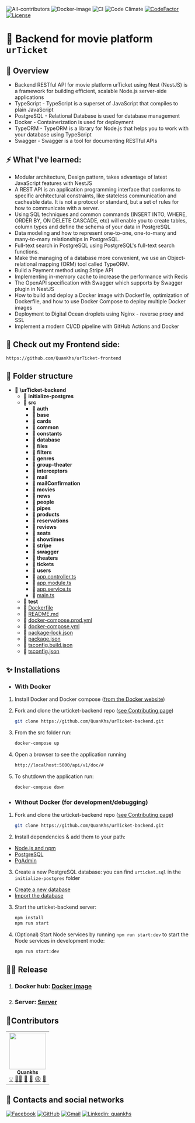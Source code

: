 <!-- ALL-CONTRIBUTORS-BADGE:START - Do not remove or modify this section -->

![All-contributors](https://img.shields.io/badge/contributors-1-blue.svg)
![Docker-image](https://img.shields.io/docker/image-size/quankhs/urticket-backend-dev?color=important&label=docker%20image)
![CI](https://img.shields.io/github/workflow/status/quankhs/urTicket-backend/Build%20and%20Deploy/master)
![Code Climate](https://img.shields.io/github/commit-activity/w/quankhs/urticket-backend?color=orange)
[![CodeFactor](https://www.codefactor.io/repository/github/thuongtruong1009/snake-game-oop/badge)](https://www.codefactor.io/repository/github/thuongtruong1009/snake-game-oop)
[![License](https://img.shields.io/github/license/quankhs/urticket-backend?color=blue)](https://img.shields.io/github/license/quankhs/urticket-backend?color=blue)

<!-- ALL-CONTRIBUTORS-BADGE:END -->

# 🍿 Backend for movie platform `urTicket`

## 🚀 Overview

- Backend RESTful API for movie platform urTicket using Nest (NestJS) is a framework for building efficient, scalable Node.js server-side applications
- TypeScript - TypeScript is a superset of JavaScript that compiles to plain JavaScript
- PostgreSQL - Relational Database is used for database management
- Docker - Containerization is used for deployment
- TypeORM - TypeORM is a library for Node.js that helps you to work with your database using TypeScript
- Swagger - Swagger is a tool for documenting RESTful APIs

## ⚡ What I've learned:

- Modular architecture, Design pattern, takes advantage of latest JavaScript features with NestJS
- A REST API is an application programming interface that conforms to specific architectural constraints, like stateless communication and cacheable data. It is not a protocol or standard, but a set of rules for how to communicate with a server.
- Using SQL techniques and common commands (INSERT INTO, WHERE, ORDER BY, ON DELETE CASCADE, etc) will enable you to create tables, column types and define the schema of your data in PostgreSQL
- Data modeling and how to represent one-to-one, one-to-many and many-to-many relationships in PostgreSQL.
- Full-text search in PostgreSQL using PostgreSQL's full-text search functions.
- Make the managing of a database more convenient, we use an Object-relational mapping (ORM) tool called TypeORM.
- Build a Payment method using Stripe API
- Implementing in-memory cache to increase the performance with Redis
- The OpenAPI specification with Swagger which supports by Swagger plugin in NestJS
- How to build and deploy a Docker image with Dockerfile, optimization of Dockerfile, and how to use Docker Compose to deploy multiple Docker images
- Deployment to Digital Ocean droplets using Nginx - reverse proxy and SSL
- Implement a modern CI/CD pipeline with GitHub Actions and Docker

## 🚒 Check out my Frontend side:

```
https://github.com/QuanKhs/urTicket-frontend
```

## 🌋 Folder structure

- 📂 **\urTicket\-backend**
  - 📂 **initialize\-postgres**
  - 📂 **src**
    - 📂 **auth**
    - 📂 **base**
    - 📂 **cards**
    - 📂 **common**
    - 📂 **constants**
    - 📂 **database**
    - 📂 **files**
    - 📂 **filters**
    - 📂 **genres**
    - 📂 **group\-theater**
    - 📂 **interceptors**
    - 📂 **mail**
    - 📂 **mailConfirmation**
    - 📂 **movies**
    - 📂 **news**
    - 📂 **people**
    - 📂 **pipes**
    - 📂 **products**
    - 📂 **reservations**
    - 📂 **reviews**
    - 📂 **seats**
    - 📂 **showtimes**
    - 📂 **stripe**
    - 📂 **swagger**
    - 📂 **theaters**
    - 📂 **tickets**
    - 📂 **users**
    - 📄 [app.controller.ts](src/app.controller.ts)
    - 📄 [app.module.ts](src/app.module.ts)
    - 📄 [app.service.ts](src/app.service.ts)
    - 📄 [main.ts](src/main.ts)
  - 📂 **test**
  - 📄 [Dockerfile](Dockerfile)
  - 📄 [README.md](README.md)
  - 📄 [docker\-compose.prod.yml](docker-compose.prod.yml)
  - 📄 [docker\-compose.yml](docker-compose.yml)
  - 📄 [package\-lock.json](package-lock.json)
  - 📄 [package.json](package.json)
  - 📄 [tsconfig.build.json](tsconfig.build.json)
  - 📄 [tsconfig.json](tsconfig.json)

## ✨ Installations

- ### With Docker

1. Install Docker and Docker compose ([from the Docker website](https://www.docker.com/get-started))

2. Fork and clone the urticket-backend repo ([see Contributing page](CONTRIBUTING.md))
   ```bash
   git clone https://github.com/QuanKhs/urTicket-backend.git
   ```
3. From the src folder run:

   ```bash
   docker-compose up
   ```

4. Open a browser to see the application running

   ```bash
   http://localhost:5000/api/v1/doc/#
   ```

5. To shutdown the application run:
   ```bash
   docker-compose down
   ```

- ### Without Docker (for development/debugging)

1. Fork and clone the urticket-backend repo ([see Contributing page](CONTRIBUTING.md))

   ```bash
   git clone https://github.com/QuanKhs/urTicket-backend.git
   ```

2. Install dependencies & add them to your path:

- [Node.js and npm](https://nodejs.org/en/download/)
- [PostgreSQL](https://www.postgresql.org/download/)
- [PgAdmin](https://www.pgadmin.org/download/)

3. Create a new PostgreSQL database: you can find `urticket.sql` in the `initialize-postgres` folder

- [Create a new database](https://www.postgresql.org/docs/current/tutorial-create-db.html)
- [Import the database](https://www.postgresql.org/docs/current/tutorial-sql-dump.html)

3. Start the urticket-backend server:

   ```bash
   npm install
   npm run start
   ```

4. (Optional) Start Node services by running `npm run start:dev` to start the Node services in development mode:

   ```bash
   npm run start:dev
   ```

## 🏳‍🌈 Release

1. ### Docker hub: [Docker image](https://hub.docker.com/r/quankhs/urticket-backend-dev)
2. ### Server: [Server](https://quankhs-urticket.online/api/v1/docs/#/)

## 🥇Contributors

<table>
  <tr>
    <td align="center"><a href="https://github.com/quankhs"><img src="https://avatars.githubusercontent.com/u/60533507?v=4?s=100" width="100px;" alt=""/><br /><sub><b>Quankhs</b></sub></a><br />
      <a href="#" title="Ideas">💡</a>
      <a href="#" title="Coding">👨‍💻</a>
      <a href="#" title="Planning">💭</a>
      <a href="#" title="Fix bugs">🐛</a>
      <a href="#" title="Scares">😩</a>
      <a href="#" title="Angry">👿</a>
    </td>
  </tr>
</table>

## 🤝 Contacts and social networks

[![Facebook](https://img.shields.io/badge/-quankhs-blue?style=flat-square&logo=Facebook&logoColor=white&link=https://www.facebook.com/quanphamluong)](https://facebook.com/quanphamluong)
[![GitHub](https://img.shields.io/badge/-quankhs-success?style=flat-square&logo=Github&logoColor=white&link=https://www.linkedin.com/in/quankhs/)](https://github.com/quankhs)
[![Gmail](https://img.shields.io/badge/-quanphamluong-red?style=flat-square&logo=Gmail&logoColor=white&link=https://www.linkedin.com/in/quankhs/)](mailto:quanphamluong@gmail.com)
[![Linkedin: quankhs](https://img.shields.io/badge/-quankhs-blue?style=flat-square&logo=Linkedin&logoColor=white&link=https://www.linkedin.com/in/quankhs/)](https://www.linkedin.com/in/quankhs/)
